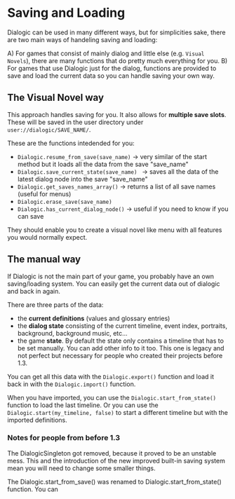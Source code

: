 # Saving and Loading

Dialogic can be used in many different ways, but for simplicities sake, there are two main ways of handeling saving and loading:

A) For games that consist of mainly dialog and little else (e.g. `Visual Novels`), there are many functions that do pretty much everything for you. 
B) For games that use Dialogic just for the dialog, functions are provided to save and load the current data so you can handle saving your own way.


## The Visual Novel way
This approach handles saving for you. It also allows for **multiple save slots**. These will be saved in the user directory under `user://dialogic/SAVE_NAME/`.

These are the functions intedended for you:
- `Dialogic.resume_from_save(save_name)`
	-> very similar of the start method but it loads all the data from the save "save_name" 
- `Dialogic.save_current_state(save_name) `
	-> saves all the data of the latest dialog node into the save "save_name"
- `Dialogic.get_saves_names_array()`
	-> returns a list of all save names (useful for menus)
- `Dialogic.erase_save(save_name) `
- `Dialogic.has_current_dialog_node()` 
	-> useful if you need to know if you can save

They should enable you to create a visual novel like menu with all features you would normally expect.


## The manual way
If Dialogic is not the main part of your game, you probably have an own saving/loading system. 
You can easily get the current data out of dialogic and back in again. 

There are three parts of the data:
- the **current definitions** (values and glossary entries)
- the **dialog state** consisting of the current timeline, event index, portraits, background, background music, etc...
- the game **state**. By default the state only contains a timeline that has to be set manually. You can add other info to it too. This one is legacy and not perfect but necessary for people who created their projects before 1.3.

You can get all this data with the `Dialogic.export()` function and load it back in with the `Dialogic.import()` function.

When you have imported, you can use the `Dialogic.start_from_state()` function to load the last timeline.
Or you can use the `Dialogic.start(my_timeline, false)` to start a different timeline but with the imported definitions.

### Notes for people from before 1.3
The DialogicSingleton got removed, because it proved to be an unstable mess. This and the introduction of the new improved built-in saving system mean you will need to change some smaller things.

The Dialogic.start_from_save() was renamed to Dialogic.start_from_state() function. You can 
